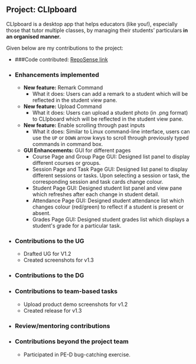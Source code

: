 ## Project: CLIpboard

CLIpboard is a desktop app that helps educators (like you!), especially those that
tutor multiple classes, by managing their students’ particulars<strong> in an organised manner.</strong>

Given below are my contributions to the project:

- ###Code contributed:
  [RepoSense link](https://nus-cs2103-ay2223s2.github.io/tp-dashboard/?search=afiqzu&sort=groupTitle&sortWithin=title&timeframe=commit&mergegroup=&groupSelect=groupByRepos&breakdown=true&checkedFileTypes=docs~functional-code~test-code~other&since=2023-02-17&tabOpen=true&tabType=zoom&zA=afiqzu&zR=AY2223S2-CS2103T-T15-4%2Ftp%5Bmaster%5D&zACS=324.8333333333333&zS=2023-02-17&zFS=afiqzu&zU=2023-04-06&zMG=false&zFTF=commit&zFGS=groupByRepos&zFR=false)

- ### Enhancements implemented
  * **New feature:** Remark Command
    - What it does: Users can add a remark to a student which will be reflected in the student view pane.
  * **New feature:** Upload Command
    - What it does: Users can upload a student photo (in .png format) to CLIpboard which will be reflected in the student view pane.
  * **New feature:** Enable scrolling through past inputs
    - What it does: Similar to Linux command-line interface, users can use the `UP` or `DOWN` arrow kwys to scroll through previously typed commands in command box.
  * **GUI Enhancements:** GUI for different pages
    - Course Page and Group Page GUI: Designed list panel to display different courses or groups.
    - Session Page and Task Page GUI: Designed list panel to display different sessions or tasks. Upon selecting a session or task, the corresponding session and task cards change colour.
    - Student Page GUI: Designed student list panel and view pane which refreshes after each change in student detail.
    - Attendance Page GUI: Designed student attendance list which changes colour (red/green) to reflect if a student is present or absent.
    - Grades Page GUI: Designed student grades list which displays a student's grade for a particular task.

- ### Contributions to the UG
  * Drafted UG for V1.2
  * Created screenshots for v1.3

- ### Contributions to the DG

- ### Contributions to team-based tasks
  * Upload product demo screenshots for v1.2
  * Created release for v1.3

- ### Review/mentoring contributions

- ### Contributions beyond the project team
  * Participated in PE-D bug-catching exercise.
